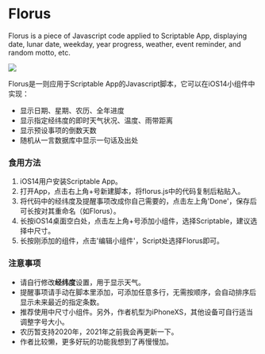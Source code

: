 # Florus

Florus is a piece of Javascript code applied to Scriptable App, displaying date, lunar date, weekday, year progress, weather, event reminder, and random motto, etc.

![](https://wt365.github.io/lib/florus/screenshot.jpg)

Florus是一则应用于Scriptable App的Javascript脚本，它可以在iOS14小组件中实现：

* 显示日期、星期、农历、全年进度
* 显示指定经纬度的即时天气状况、温度、雨带距离
* 显示预设事项的倒数天数
* 随机从一言数据库中显示一句话及出处

### 食用方法

1. iOS14用户安装Scriptable App。
2. 打开App，点击右上角+号新建脚本，将florus.js中的代码复制后粘贴入。
3. 将代码中的经纬度及提醒事项改成你自己需要的，点击左上角'Done'，保存后可长按对其重命名（如Florus）。
4. 长按iOS14桌面空白处，点击左上角+号添加小组件，选择Scriptable，建议选择中尺寸。
5. 长按刚添加的组件，点击'编辑小组件'，Script处选择Florus即可。

### 注意事项

* 请自行修改**经纬度**设置，用于显示天气。
* 提醒事项请手动在脚本里添加，可添加任意多行，无需按顺序，会自动排序后显示未来最近的指定条数。
* 推荐使用中尺寸小组件。另外，作者机型为iPhoneXS，其他设备可自行适当调整字号大小。
* 农历暂支持2020年，2021年之前我会再更新一下。
* 作者比较懒，更多好玩的功能我想到了再慢慢加。
